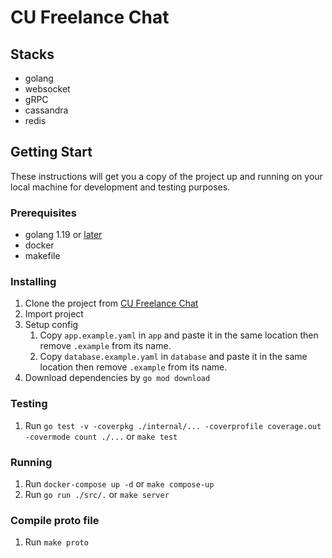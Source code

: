 # CU Freelance Chat

## Stacks
- golang
- websocket
- gRPC
- cassandra
- redis

## Getting Start
These instructions will get you a copy of the project up and running on your local machine for development and testing purposes.

### Prerequisites
- golang 1.19 or [later](https://go.dev)
- docker
- makefile

### Installing
1. Clone the project from [CU Freelance Chat](https://github.com/2110336-2565-2/sec3-group15-cu-freelance-chat)
2. Import project
3. Setup config
    1. Copy `app.example.yaml` in `app` and paste it in the same location then remove `.example` from its name.
    1. Copy `database.example.yaml` in `database` and paste it in the same location then remove `.example` from its name.
4. Download dependencies by `go mod download`

### Testing
1. Run `go test -v -coverpkg ./internal/... -coverprofile coverage.out -covermode count ./...` or `make test`

### Running
1. Run `docker-compose up -d` or `make compose-up`
2. Run `go run ./src/.` or `make server`

### Compile proto file
1. Run `make proto`
